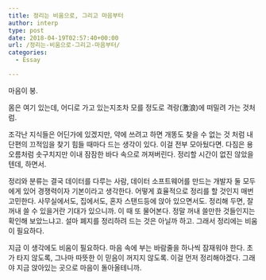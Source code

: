 ```yaml
---
title: 정리는 비움으로, 그리고 마음부터
author: interp
type: post
date: 2018-04-19T02:57:40+00:00
url: /정리는-비움으로-그리고-마음부터/
categories:
  - Essay

---
```

마음이 붕.

몸은 여기 있는데, 어디로 가고 있는지조차 모를 정도로 격랑(激浪)에 떠밀려 가는 것처럼.

조각난 지식들은 어딘가에 있겠지만, 약에 쓰려고 하면 개똥도 찾을 수 없는 것 처럼 내 단편의 끄적임을 찾기 힘들 때마다 드는 생각이 있다. 이걸 전부 모아뒀다면. 다짐은 용오름처럼 솟구치지만 이내 잠잠한 바다 속으로 꺼져버린다. 정리할 시간이 없진 않았을 텐데, 하면서.

정리와 분류는 결국 데이터를 다루는 사람, 데이터 소프트웨어를 만드는 개발자 둘 모두에게 있어 경쟁력이자 기본이라고 생각한다. 어떻게 효율적으로 정리를 할 것인지 매번 고민한다. 사무실에서도, 집에서도, 혼자 스탠드등에 앉아 있으면서도. 정리해 두면, 잘 꺼내 쓸 수 있을거란 기대가 있으니까. 이 때 또 물어본다. 정말 꺼내 쓸만한 것들인지는 확인해 보았느냐고. 설마 폐지를 정리하려 드는 것은 아닐까 하고. 그래서 정리에는 비움이 필요하다.

지금 이 생각에도 비움이 필요하다. 마음 속에 부는 바람줄을 하나씩 잠재워야 한다. 초가 타지 않도록, 그나마 따뜻한 이 믿음이 꺼지지 않도록. 이걸 먼저 정리해야겠다. 그래야 지금 앉아있는 곳으로 마음이 돌아올테니까.

&nbsp;
